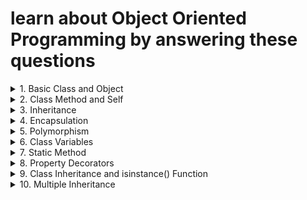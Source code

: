 # learn about Object Oriented Programming by answering these questions


<details>
<summary>
1. Basic Class and Object
</summary>
Problem: Create a Car class with attributes like brand and model. Then create an instance of this class.
</details>


<details>
<summary>
2. Class Method and Self
</summary>
Problem: Add a method to the Car class that displays the full name of the car (brand and model).
</details>


<details>
<summary>
3. Inheritance
</summary>
Problem: Create an ElectricCar class that inherits from the Car class and has an additional attribute battery_size.
</details>



<details>
<summary>
4. Encapsulation
</summary>
Problem: Modify the Car class to encapsulate the brand attribute, making it private, and provide a getter method for it.
</details>

<details>
<summary>
5. Polymorphism
</summary>
Problem: Demonstrate polymorphism by defining a method fuel_type in both Car and ElectricCar classes, but with different behaviors.
</details>



<details>
<summary>
6. Class Variables
</summary>
Problem: Add a class variable to Car that keeps track of the number of cars created.
</details>




<details>
<summary>
7. Static Method
</summary>
Problem: Add a static method to the Car class that returns a general description of a car.
</details>



<details>
<summary>
8. Property Decorators
</summary>
Problem: Use a property decorator in the Car class to make the model attribute read-only.
</details>



<details>
<summary>
9. Class Inheritance and isinstance() Function
</summary>
Problem: Demonstrate the use of isinstance() to check if my_tesla is an instance of Car and ElectricCar.
</details>



<details>
<summary>
10. Multiple Inheritance
</summary>
Problem: Create two classes Battery and Engine, and let the ElectricCar class inherit from both, demonstrating multiple inheritance.
</details>
